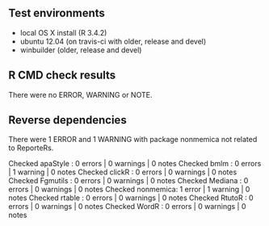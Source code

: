 ## Test environments

- local OS X install (R 3.4.2)
- ubuntu 12.04 (on travis-ci with older, release and devel) 
- winbuilder (older, release and devel)

## R CMD check results

There were no ERROR, WARNING or NOTE. 

## Reverse dependencies

There were 1 ERROR and 1 WARNING with package nonmemica not related to ReporteRs.

Checked apaStyle : 0 errors | 0 warnings | 0 notes
Checked bmlm     : 0 errors | 1 warning  | 0 notes
Checked clickR   : 0 errors | 0 warnings | 0 notes
Checked Fgmutils : 0 errors | 0 warnings | 0 notes
Checked Mediana  : 0 errors | 0 warnings | 0 notes
Checked nonmemica: 1 error  | 1 warning  | 0 notes
Checked rtable   : 0 errors | 0 warnings | 0 notes
Checked RtutoR   : 0 errors | 0 warnings | 0 notes
Checked WordR    : 0 errors | 0 warnings | 0 notes

